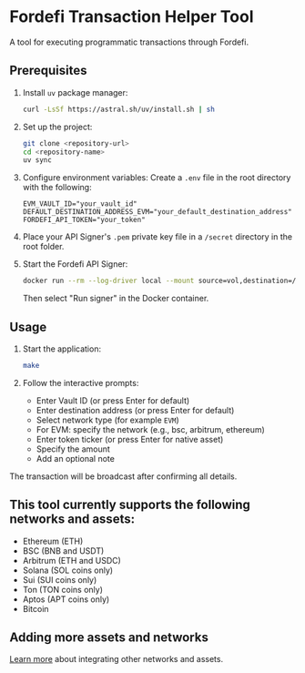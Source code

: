 # Fordefi Transaction Helper Tool

A tool for executing programmatic transactions through Fordefi.

## Prerequisites

1. Install `uv` package manager:
   ```bash
   curl -LsSf https://astral.sh/uv/install.sh | sh
   ```

2. Set up the project:
   ```bash
   git clone <repository-url>
   cd <repository-name>
   uv sync
   ```

3. Configure environment variables:
   Create a `.env` file in the root directory with the following:
   ```plaintext
   EVM_VAULT_ID="your_vault_id"
   DEFAULT_DESTINATION_ADDRESS_EVM="your_default_destination_address"
   FORDEFI_API_TOKEN="your_token"
   ```
4. Place your API Signer's `.pem` private key file in a `/secret` directory in the root folder.

5. Start the Fordefi API Signer:
   ```bash
   docker run --rm --log-driver local --mount source=vol,destination=/storage -it fordefi.jfrog.io/fordefi/api-signer:latest
   ```
   Then select "Run signer" in the Docker container.

## Usage

1. Start the application:
   ```bash
   make
   ```

2. Follow the interactive prompts:
   - Enter Vault ID (or press Enter for default)
   - Enter destination address (or press Enter for default)
   - Select network type (for example `EVM`)
   - For EVM: specify the network (e.g., bsc, arbitrum, ethereum)
   - Enter token ticker (or press Enter for native asset)
   - Specify the amount
   - Add an optional note

The transaction will be broadcast after confirming all details.

## This tool currently supports the following networks and assets:

- Ethereum (ETH)
- BSC (BNB and USDT)
- Arbitrum (ETH and USDC)
- Solana (SOL coins only)
- Sui (SUI coins only)
- Ton (TON coins only)
- Aptos (APT coins only)
- Bitcoin


## Adding more assets and networks

[Learn more](https://docs.fordefi.com/reference/transaction-types) about integrating other networks and assets.
